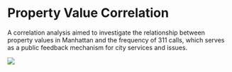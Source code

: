 # Property Value Correlation

A correlation analysis aimed to investigate the relationship between property values in Manhattan and the frequency of 311 calls, which serves as a public feedback mechanism for city services and issues.

![](https://user-images.githubusercontent.com/63386979/170894496-ca0ad829-cd22-40da-864a-ec8a39e0080a.jpeg](https://www.google.com/url?sa=i&url=https%3A%2F%2Fbetterttv.com%2Femotes%2F65669c9fa517b784eb548375&psig=AOvVaw1XJQXju--Kcbp-VIwXXqPm&ust=1729192870592000&source=images&cd=vfe&opi=89978449&ved=0CBQQjRxqFwoTCNiowcjPk4kDFQAAAAAdAAAAABAI))



